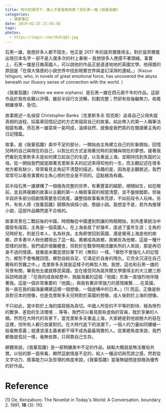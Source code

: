 ```yaml
---
title: 時代的潮流下，誰人不是毫無依靠？談石黑一雄《我輩孤雛》
categories:
  - 讀書筆記
date: 2019-02-25 21:45:58
tags:
photos: 
  - https://imgur.com/VhdCqQ1.jpg
---
```

石黑一雄，我想許多人都不陌生，他正是 2017 年的諾貝爾獎得主。對於諾貝爾獎出現日本名字 – 卻不是入圍多次的村上春樹 – 我想很多人應摸不著頭緒。事實上，石黑一雄是日裔英國人，可以說他的作品正是道道地地的英國文學。他得獎的原因是「在偉大情感的小說世界中找到現實世界與虛幻深淵的連結。」（Kazuo Ishiguro, who, in novels of great emotional force, has uncovered the abyss beneath our illusory sense of connection with the world. ） 
<!-- more -->
《我輩孤雛》（When we were orphans）是石黑一雄在西元兩千年的作品。這部作品於我有些難以評價，雖前半段行文流暢，刻劃完整；然卻有些後繼無力，收尾稍嫌潦草、急切。

故事敘述一名偵探 Christopher Banks（克里斯多夫 班克斯）追尋自己父母失蹤真相的過程，採篇章回憶記述的方式來描寫自己的故事。如此帶入的第一人稱筆法相當有趣，而石黑一雄寫來一氣呵成，溫順自然，就像是我們真的在閱讀著主角的日記殘篇。

故事，是《我輩孤雛》美中不足的部分，一開始由主角建立自己的形象開始，回憶兒時的自己與現在的自己，以對比的方式呈現著兒時的契機與現在的夢想。接著我們看到克里斯多夫是如何建立起自己的名望，以及重返上海，並期待找到失蹤的父母。從一開始我們就是跟著克里斯多夫的記述來得知他的一生，而主觀記述在很多地方都有缺少，常常看見主角記不清楚的描述，有趣的是，因為是主觀敘述，我們常常可以看見事實和主角心想的完全是不同的。這點極為有趣。

前半段石黑一雄建構了一個極為完整的世界，有著豐富的細節，栩栩如生，如在眼前，並且將複雜的故事以主觀的第一人稱敘事寫的相當清楚，並不盤根錯節。但後半段許多部分因劇情需要急切收尾，讓整個故事看來荒謬，不如前段令人玩味。另外，有些人將《我輩孤雛》歸類為偵探小說、懸疑小說。我想並不是，若作為推理小說，這部作品顯然是不合格的。

故事背景在二戰前後的中國，時間軸從中國遭到割讓的時期開始，到共產黨統治中國皆有描寫。主角是一個英國人，在上海長居了好幾年，度過了童年生涯；主角的兒時好友，則是日本人，名為秋良。主角即使回到英國，還是覺得上海是他的故鄉，許多書中人物也體現出了這一點。異鄉成為故鄉，故鄉反為他鄉，這是一種什麼樣的狀態，我們或許很難體會，但對於在戰爭時期流離失所的人來說，那是再切身不過的情感。就像是米蘭昆德拉筆下的《無知》一樣，「鄉愁不會強化人的記憶力，鄉愁不會喚醒回憶，鄉愁自給自足，它滿足於自身的情仇，它完全沉浸在自己獨有的苦難之中。」克里斯多夫就是這樣子的典型人物。我想，這也和石黑一雄的背景有關，畢竟他五歲就移民英國，並在接受同為諾貝爾文學獎得主的大江健三郎採訪時說道：「在我的成長經歷中，我腦海裏的這個『他國』形象一直強烈地伴隨著我。這是一個非常重要的『他國』，與我有著非常強力的感情維繫……在英國，我一直在我的腦海裏構建這樣一個想像，一個虛構中的日本。」[1]
而這，正像是秋良對日本的想像，也是克里斯多夫兒時對於英國的想像，成人後對於上海的想像。

不只如此，當中對於上海的描寫極為真切。中國人所受的不平等的對待、極為慘烈的戰爭、差勁的生活環境 ... 等等，我們可以看見那些虛偽的官員，耽於享樂的人類。然而在大時代的背景下，當克里斯多夫重返上海，大家總是對他說極大的惡在這裡，但所有人都已放棄對抗。在大時代底下的浪潮下，一個人的力量如同螻蟻一般毫無意義；就連浪漫主義者都不得不成為最最現實的人。從某總角度來說，我們都像是孤兒一樣，毫無依靠，只得靠自己生存。

總體來說，《我輩孤雛》是一部稍嫌美中不足的作品，缺點大概就是無法雅俗共賞。以俗的那一面來看，顯然這劇情是不足的，給人一種迫切與荒謬之感。然若從文字功力、敘事能力以及哲理的角度來說，《我輩孤雛》當毫無疑問是部極為優秀的好作品。

# Reference 
[1] Oe, Kenzaburo. The Novelist in Today's World: A Conversation. boundary 2. 1991, **18** (3): 110.